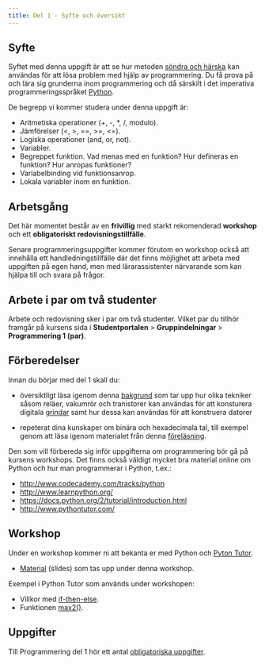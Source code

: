 ```yaml
---
title: Del 1 - Syfte och översikt
---
```

 
## Syfte

Syftet med denna uppgift är att se hur
metoden
[söndra och härska](https://sv.wikipedia.org/wiki/S%C3%B6ndra_och_h%C3%A4rska)
kan användas för att lösa problem med hjälp av programmering. Du få prova på och
lära sig grunderna inom programmering och då särskilt i det imperativa
programmeringsspråket
[Python](https://sv.wikipedia.org/wiki/Python_(programspr%C3%A5k)). 

De begrepp vi kommer studera under denna uppgift är:

- Aritmetiska operationer (+, -, *, /, modulo).
- Jämförelser (<, >, ==, >=, <=).
- Logiska operationer (and, or, not).
- Variabler.
- Begreppet funktion. Vad menas med en funktion? Hur defineras en funktion? Hur
  anropas funktioner?
- Variabelbinding vid funktionsanrop.
- Lokala variabler inom en funktion.

## Arbetsgång

Det här momentet består av en **frivillig** med starkt rekomenderad **workshop** och ett
**obligatoriskt redovisningstillfälle**.

Senare programmeringsuppgifter kommer förutom en workshop också att innehålla
ett handledningstillfälle där det finns möjlighet att arbeta med uppgiften på
egen hand, men med lärarassistenter närvarande som kan hjälpa till och svara på
frågor.

## Arbete i par om två studenter

Arbete och redovisning sker i par om två studenter. Vilket par du tillhör
framgår på kursens sida i **Studentportalen** > **Gruppindelningar** >
**Programmering 1 (par)**.

## Förberedelser

Innan du börjar med del 1 skall du:

- översiktligt läsa igenom denna
[bakgrund][part-1-background] som
tar upp hur olika tekniker såsom reläer, vakumrör och tranistorer kan användas
för att konsturera
digitala [grindar](https://sv.wikipedia.org/wiki/Logisk_grind) samt hur dessa
kan användas för att konstruera datorer

- repeterat dina kunskaper om binära och hexadecimala tal, till exempel genom
  att läsa igenom materialet från
  denna
  [föreläsning][lecture-bin-hex].
  
Den som vill förbereda sig inför uppgifterna om programmering bör gå på kursens
workshops. Det finns också väldigt mycket bra material online om Python och hur
man programmerar i Python, t.ex.:

- http://www.codecademy.com/tracks/python
- http://www.learnpython.org/
- https://docs.python.org/2/tutorial/introduction.html
- http://www.pythontutor.com/


## Workshop ##

Under en workshop kommer ni att bekanta er med Python och [Pyton Tutor](http://www.pythontutor.com/). 

- [Material][part-1-workshop] (slides) som tas upp under denna workshop.

Exempel i Python Tutor som används under workshopen:

- Villkor med [if-then-else](http://tinyurl.com/qaawg6d).
- Funktionen [max2()](http://tinyurl.com/nvbp8fw).

## Uppgifter 

Till Programmering del 1 hör ett antal [obligatoriska uppgifter](assignment). 

[lecture-bin-hex]: https://github.com/uu-it-teaching/1DT051-2016/raw/master/pdf/1DT051_2016_bin_hex_numbers_lecture.pdf 

[part-1-background]: https://github.com/uu-it-teaching/1DT051-2016/raw/master/pdf/1DT051_2016_programming_part_1_background.pdf

[part-1-workshop]: https://github.com/uu-it-teaching/1DT051-2016/raw/master/pdf/1DT051_2016_programming_part_1_workshop.pdf

